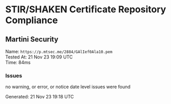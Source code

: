 # STIR/SHAKEN Certificate Repository Compliance

## Martini Security

Name: `https://p.mtsec.me/2884/GAlIef0Ala10.pem`\
Tested At: 21 Nov 23 19:09 UTC\
Time: 84ms

### Issues

no warning, or error, or notice date level issues were found

Generated: 21 Nov 23 19:18 UTC